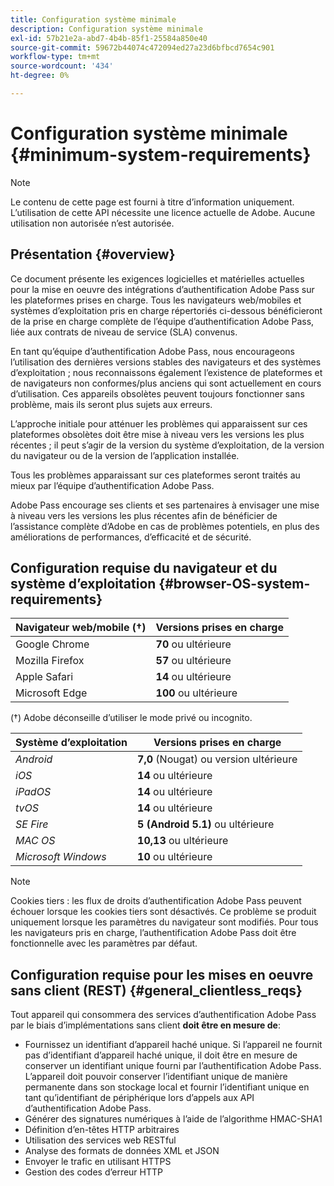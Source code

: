 ```yaml
---
title: Configuration système minimale
description: Configuration système minimale
exl-id: 57b21e2a-abd7-4b4b-85f1-25584a850e40
source-git-commit: 59672b44074c472094ed27a23d6bfbcd7654c901
workflow-type: tm+mt
source-wordcount: '434'
ht-degree: 0%

---
```


# Configuration système minimale {#minimum-system-requirements}

>[!NOTE]
>
>Le contenu de cette page est fourni à titre d’information uniquement. L’utilisation de cette API nécessite une licence actuelle de Adobe. Aucune utilisation non autorisée n’est autorisée.


## Présentation {#overview}

Ce document présente les exigences logicielles et matérielles actuelles pour la mise en oeuvre des intégrations d’authentification Adobe Pass sur les plateformes prises en charge. Tous les navigateurs web/mobiles et systèmes d’exploitation pris en charge répertoriés ci-dessous bénéficieront de la prise en charge complète de l’équipe d’authentification Adobe Pass, liée aux contrats de niveau de service (SLA) convenus.

En tant qu’équipe d’authentification Adobe Pass, nous encourageons l’utilisation des dernières versions stables des navigateurs et des systèmes d’exploitation ; nous reconnaissons également l’existence de plateformes et de navigateurs non conformes/plus anciens qui sont actuellement en cours d’utilisation. Ces appareils obsolètes peuvent toujours fonctionner sans problème, mais ils seront plus sujets aux erreurs.

L’approche initiale pour atténuer les problèmes qui apparaissent sur ces plateformes obsolètes doit être mise à niveau vers les versions les plus récentes ; il peut s’agir de la version du système d’exploitation, de la version du navigateur ou de la version de l’application installée.

Tous les problèmes apparaissant sur ces plateformes seront traités au mieux par l’équipe d’authentification Adobe Pass.

Adobe Pass encourage ses clients et ses partenaires à envisager une mise à niveau vers les versions les plus récentes afin de bénéficier de l’assistance complète d’Adobe en cas de problèmes potentiels, en plus des améliorations de performances, d’efficacité et de sécurité.


## Configuration requise du navigateur et du système d’exploitation {#browser-OS-system-requirements}


| Navigateur web/mobile (†) | Versions prises en charge |
|---|---|
| Google Chrome | **70** ou ultérieure |
| Mozilla Firefox | **57** ou ultérieure |
| Apple Safari | **14** ou ultérieure |
| Microsoft Edge | **100** ou ultérieure |

(†) Adobe déconseille d’utiliser le mode privé ou incognito.

| Système d’exploitation | Versions prises en charge |
|---|---|
| *Android* | **7,0** (Nougat) ou version ultérieure |
| *iOS* | **14** ou ultérieure |
| *iPadOS* | **14** ou ultérieure |
| *tvOS* | **14** ou ultérieure |
| *SE Fire* | **5 (Android 5.1)** ou ultérieure |
| *MAC OS* | **10,13** ou ultérieure |
| *Microsoft Windows* | **10** ou ultérieure |




>[!NOTE]
>
>Cookies tiers : les flux de droits d’authentification Adobe Pass peuvent échouer lorsque les cookies tiers sont désactivés.  Ce problème se produit uniquement lorsque les paramètres du navigateur sont modifiés. Pour tous les navigateurs pris en charge, l’authentification Adobe Pass doit être fonctionnelle avec les paramètres par défaut.


## Configuration requise pour les mises en oeuvre sans client (REST) {#general_clientless_reqs}


Tout appareil qui consommera des services d’authentification Adobe Pass par le biais d’implémentations sans client **doit être en mesure de**:

* Fournissez un identifiant d’appareil haché unique. Si l’appareil ne fournit pas d’identifiant d’appareil haché unique, il doit être en mesure de conserver un identifiant unique fourni par l’authentification Adobe Pass. L’appareil doit pouvoir conserver l’identifiant unique de manière permanente dans son stockage local et fournir l’identifiant unique en tant qu’identifiant de périphérique lors d’appels aux API d’authentification Adobe Pass.
* Générer des signatures numériques à l’aide de l’algorithme HMAC-SHA1
* Définition d’en-têtes HTTP arbitraires
* Utilisation des services web RESTful
* Analyse des formats de données XML et JSON
* Envoyer le trafic en utilisant HTTPS
* Gestion des codes d’erreur HTTP

